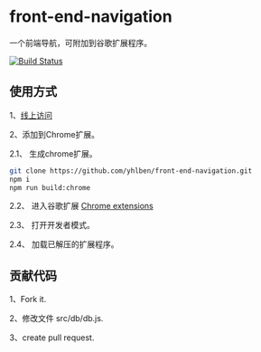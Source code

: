 # front-end-navigation

一个前端导航，可附加到谷歌扩展程序。

[![Build Status](https://travis-ci.com/yhlben/front-end-navigation.svg?branch=master)](https://travis-ci.com/yhlben/front-end-navigation)

## 使用方式

1、[线上访问](https://yhlben.github.io/front-end-navigation/)

2、添加到Chrome扩展。

2.1、 生成chrome扩展。

```sh
git clone https://github.com/yhlben/front-end-navigation.git
npm i
npm run build:chrome
```

2.2、 进入谷歌扩展 [Chrome extensions](chrome://extensions/)

2.3、 打开开发者模式。

2.4、 加载已解压的扩展程序。

## 贡献代码

1、Fork it.

2、修改文件 src/db/db.js.

3、create pull request.
